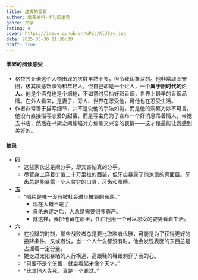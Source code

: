 ```yaml
---
title: 虚掷的夏日
author: 詹弗兰科·卡利加里奇
genre: 文学
rating: 4
cover: https://image.guhub.cn/uPic/KlJ9zy.jpg
date: 2025-03-30 11:36:38
draft: true
---
```


#### 零碎的阅读感受

- 格拉齐亚诺这个人物出现的次数虽然不多，但令我印象深刻。他非常顽固守旧，极其厌恶新事物和年轻人，但自己却是一个烂人，一个**属于旧时代的烂人**。他是个酒鬼也是个烟枪，不如意时只抽好彩香烟，世界上最早的香烟品牌。在外人看来，是妻子、旁人、世界在忍受他，可他也在忍受生活。
- 作者非常善于描写细节，并不是说他的手法如何，而是他的洞察力妙不可言。他没有直接描写恋爱的甜蜜，而是写主角为了宣布一个好消息吊着情人，带她去书店，然后在书架之间偷瞄对方焦急又兴奋的表情——这才是最能让我感到美好的。

#### 摘录

- **四**
  - 这些家伙总是闹分手，却又害怕真的分手。
  - 尽管身上穿着价值二十万里拉的西装，但牙齿暴露了他潦倒的真面目。牙齿总是能暴露一个人贫穷的出身，牙齿和眼睛。
- **五**
  - “唱片是唯一没有被社会进步摧毁的东西。”
    - 现在大概不是了
    - 自杀未遂之后，人总是需要很多尊严。
    - 就这样，我把他留在那里，任由他用一个可以忍受的姿势看着生活。
- **六**
  - 在投降的时刻，那些战败者总是要比取胜者优雅，可能是为了获得更好的投降条件，又或者说，当一个人什么都没有时，他会发现表面的东西总是占据着一定分量。
  - 她走过太阳暴晒的人行横道，高跟鞋的鞋跟刺穿了我的心。
  - “只要不是个笨蛋，就会看起来像个天才。”
  - “比其他人先死，真是一个罪过。”
